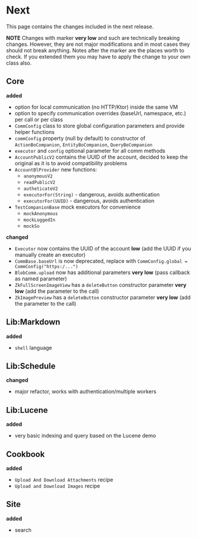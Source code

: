 # Next

This page contains the changes included in the next release.

**NOTE** Changes with marker **very low** and such are technically breaking changes. However, they are
not major modifications and in most cases they should not break anything. Notes after the marker
are the places worth to check. If you extended them you may have to apply the change to your own class also.


## Core

**added**

- option for local communication (no HTTP/Ktor) inside the same VM
- option to specify communication overrides (baseUrl, namespace, etc.) per call or per class
- `CommConfig` class to store global configuration parameters and provide helper functions
- `commConfig` property (null by default) to constructor of `ActionBoCompanion`, `EntityBoCompanion`, `QueryBoCompanion`
- `executor` and `config` optional parameter for all comm methods
- `AccountPublicV2` contains the UUID of the account, decided to keep the original as it is to avoid compatibility problems
- `AccountBlProvider` new functions: 
  - `anonymousV2`
  - `readPublicV2`
  - `autheticateV2`
  - `executorFor(String)` - dangerous, avoids authentication
  - `executorFor(UUID)` - dangerous, avoids authentication
- `TestCompanionBase` mock executors for convenience
  - `mockAnonymous`
  - `mockLoggedIn`
  - `mockSo`
  
**changed**

- `Executor` now contains the UUID of the account **low** (add the UUID if you manually create an executor)
- `CommBase.baseUrl` is now deprecated, replace with `CommConfig.global = CommConfig("https:/...")`
- `BlobComm.upload` now has additional parameters **very low** (pass callback as named parameter)
- `ZkFullScreenImageView` has a `deleteButton` constructor parameter **very low** (add the parameter to the call)
- `ZkImagePreview` has a `deleteButton` constructor parameter **very low** (add the parameter to the call)

## Lib:Markdown

**added**

- `shell` language

## Lib:Schedule

**changed**

- major refactor, works with authentication/multiple workers

## Lib:Lucene

**added**

- very basic indexing and query based on the Lucene demo

## Cookbook

**added**

- `Upload And Download Attachments` recipe
- `Upload and Download Images` recipe

## Site

**added**

- search